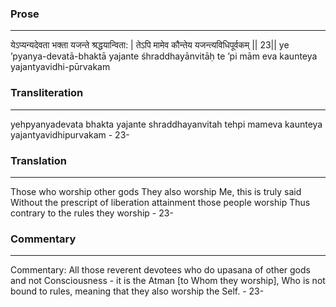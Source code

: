 ### Prose 
 --- 
येऽप्यन्यदेवता भक्ता यजन्ते श्रद्धयान्विता: |
तेऽपि मामेव कौन्तेय यजन्त्यविधिपूर्वकम् || 23||
ye ’pyanya-devatā-bhaktā yajante śhraddhayānvitāḥ
te ’pi mām eva kaunteya yajantyavidhi-pūrvakam

### Transliteration 
 --- 
yehpyanyadevata bhakta yajante shraddhayanvitah tehpi mameva kaunteya yajantyavidhipurvakam - 23-

### Translation 
 --- 
Those who worship other gods They also worship Me, this is truly said Without the prescript of liberation attainment those people worship Thus contrary to the rules they worship - 23-

### Commentary 
 --- 
Commentary: All those reverent devotees who do upasana of other gods and not Consciousness - it is the Atman [to Whom they worship], Who is not bound to rules, meaning that they also worship the Self. - 23-